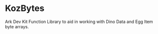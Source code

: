 # KozBytes
Ark Dev Kit Function Library to aid in working with Dino Data and Egg Item byte arrays. 
